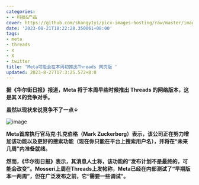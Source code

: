 ```yaml
---
categories:
- - 科技&产品
cover: https://github.com/shangy1yi/picx-images-hosting/raw/master/image.72p6jfryeug0.webp
date: '2023-08-21T18:22:28.350061+08:00'
tags:
- meta
- threads
- x
- X
- twitter
title: 'Meta可能会在本周初推出Threads 网页版 '
updated: 2023-8-27T17:3:25.572+8:0
---
```

**据《华尔街日报》报道，Meta 将于本周早些时候推出 Threads 的网络版本，这是其 X的竞争对手。**

**虽然以现状来说竞争不了一点↓**

<img src="https://github.com/shangy1yi/picx-images-hosting/raw/master/image.7dd3cai2if40.webp" alt="image" />

**Meta首席执行官马克·扎克伯格（Mark Zuckerberg）表示，该公司正在努力增加该功能以及更好的搜索功能（现在你只能在平台上搜索用户名），并将在“未来几周”内准备就绪。**

**然而，《华尔街日报》表示，其消息人士称，该功能的“发布计划不是最终的，可能会改变”。Mosseri上周在Threads上发帖称，Meta已经在内部测试了“早期版本一两周”，但在广泛发布之前，它“需要一些调试”。**
